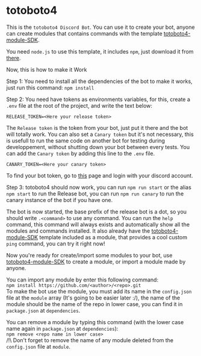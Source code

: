 # totoboto4

This is the `totoboto4 Discord Bot`.
You can use it to create your bot, anyone can create modules that contains commands with the template [totoboto4-module-SDK](https://github.com/totobono4/totoboto4-module-SDK).

You need `node.js` to use this template, it includes `npm`, just download it from [there](https://nodejs.org/en/download/).

Now, this is how to make it Work

Step 1: You need to install all the dependencies of the bot to make it works, just run this command:
`npm install`

Step 2: You need have tokens as environments variables, for this, create a `.env` file at the root of the project, and write the text below:
```.env
RELEASE_TOKEN=<Here your release token>
```
The `Release token` is the token from your bot, just put it there and the bot will totally work.
You can also set a `Canary token` but it's not necessary, this is usefull to run the same code on another bot for testing during developpement, without shutting down your bot between every tests.
You can add the `Canary token` by adding this line to the `.env` file.
```.env
CANARY_TOKEN=<Here your canary token>
```
To find your bot token, go to [this](https://discord.com/developers/applications) page and login with your discord account.  

Step 3: totoboto4 should now work, you can run `npm run start` or the alias `npm start` to run the Release bot, you can run `npm run canary` to run the canary instance of the bot if you have one.

The bot is now started, the base prefix of the release bot is a dot, so you should write `.<command>` to use any command.
You can run the `help` command, this command will always exists and automatically show all the modules and commands installed.
It also already have the [totoboto4-module-SDK](https://github.com/totobono4/totoboto4-module-SDK) template included as a module, that provides a cool custom `ping` command, you can try it right now!

Now you're ready for create/import some modules to your bot, use [totoboto4-module-SDK](https://github.com/totobono4/totoboto4-module-SDK) to create a module, or import a module made by anyone.

You can import any module by enter this following command:  
`npm install https://github.com/<author>/<repo>.git`  
To make the bot use the module, you must add its name in the `config.json` file at the `module` array (It's going to be easier later :/), the name of the module should be the name of the repo in lower case, you can find it in `package.json` at `dependencies`.

You can remove a module by typing this command (with the lower case name again in `package.json` at `dependencies`):  
`npm remove <repo name in lower case>`  
/!\ Don't forget to remove the name of any module deleted from the `config.json` file at `module`.
